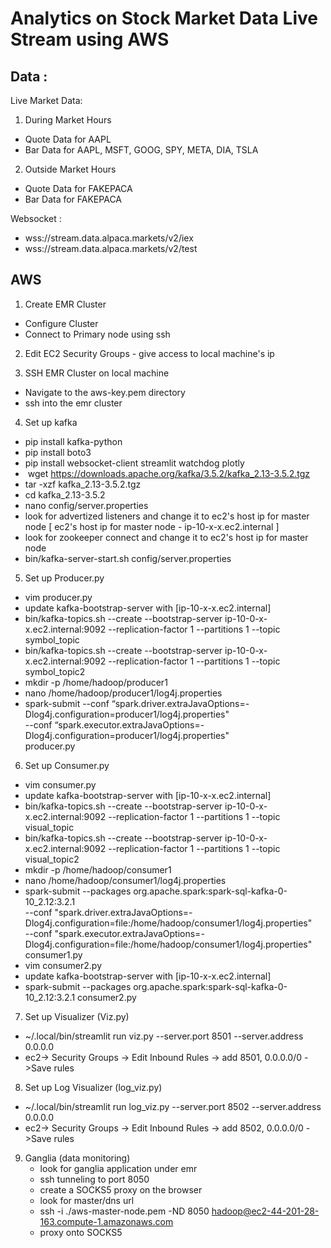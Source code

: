 # Analytics on Stock Market Data Live Stream using AWS

## Data :

 Live Market Data:
 1. During Market Hours
 - Quote Data for AAPL
 - Bar Data for AAPL, MSFT, GOOG, SPY, META, DIA, TSLA
 2. Outside Market Hours 
 - Quote Data for FAKEPACA
 - Bar Data for FAKEPACA 

Websocket : 
- wss://stream.data.alpaca.markets/v2/iex
- wss://stream.data.alpaca.markets/v2/test

## AWS

1. Create EMR Cluster
- Configure Cluster
- Connect to Primary node using ssh


2. Edit EC2 Security Groups - give access to local machine's ip


3. SSH EMR Cluster on local machine
- Navigate to the aws-key.pem directory
- ssh into the emr cluster


4. Set up kafka
- pip install kafka-python
- pip install boto3
- pip install websocket-client streamlit watchdog plotly
-  wget https://downloads.apache.org/kafka/3.5.2/kafka_2.13-3.5.2.tgz
- tar -xzf kafka_2.13-3.5.2.tgz
- cd kafka_2.13-3.5.2
- nano config/server.properties
- look for advertized listeners and change it to ec2's host ip for master node [ ec2's host ip for master node - ip-10-x-x.ec2.internal ]
- look for zookeeper connect and change it to ec2's host ip for master node
- bin/kafka-server-start.sh config/server.properties


5. Set up Producer.py
- vim producer.py
- update kafka-bootstrap-server with [ip-10-x-x.ec2.internal]
- bin/kafka-topics.sh --create --bootstrap-server ip-10-0-x-x.ec2.internal:9092 --replication-factor 1 --partitions 1 --topic symbol_topic
- bin/kafka-topics.sh --create --bootstrap-server ip-10-0-x-x.ec2.internal:9092 --replication-factor 1 --partitions 1 --topic symbol_topic2
- mkdir -p /home/hadoop/producer1
- nano /home/hadoop/producer1/log4j.properties
- spark-submit --conf “spark.driver.extraJavaOptions=-Dlog4j.configuration=producer1/log4j.properties" \
             --conf “spark.executor.extraJavaOptions=-Dlog4j.configuration=producer1/log4j.properties" \
             producer.py



6. Set up Consumer.py
- vim consumer.py
- update kafka-bootstrap-server with [ip-10-x-x.ec2.internal]
- bin/kafka-topics.sh --create --bootstrap-server ip-10-0-x-x.ec2.internal:9092 --replication-factor 1 --partitions 1 --topic visual_topic
- bin/kafka-topics.sh --create --bootstrap-server ip-10-0-x-x.ec2.internal:9092 --replication-factor 1 --partitions 1 --topic visual_topic2
- mkdir -p /home/hadoop/consumer1
- nano /home/hadoop/consumer1/log4j.properties
- spark-submit --packages org.apache.spark:spark-sql-kafka-0-10_2.12:3.2.1 \
             --conf "spark.driver.extraJavaOptions=-Dlog4j.configuration=file:/home/hadoop/consumer1/log4j.properties" \
             --conf "spark.executor.extraJavaOptions=-Dlog4j.configuration=file:/home/hadoop/consumer1/log4j.properties" \
             consumer1.py
- vim consumer2.py
- update kafka-bootstrap-server with [ip-10-x-x.ec2.internal]
- spark-submit --packages org.apache.spark:spark-sql-kafka-0-10_2.12:3.2.1 consumer2.py

7. Set up Visualizer (Viz.py)
- ~/.local/bin/streamlit run viz.py --server.port 8501 --server.address 0.0.0.0
- ec2-> Security Groups -> Edit Inbound Rules -> add 8501, 0.0.0.0/0 ->Save rules


8. Set up Log Visualizer (log_viz.py)
- ~/.local/bin/streamlit run log_viz.py --server.port 8502 --server.address 0.0.0.0
- ec2-> Security Groups -> Edit Inbound Rules -> add 8502, 0.0.0.0/0 ->Save rules


9. Ganglia (data monitoring)
    - look for ganglia application under emr
    - ssh tunneling to port 8050
    - create a SOCKS5 proxy on the browser
    - look for master/dns url
    - ssh -i ./aws-master-node.pem -ND 8050 hadoop@ec2-44-201-28-163.compute-1.amazonaws.com
    - proxy onto SOCKS5
